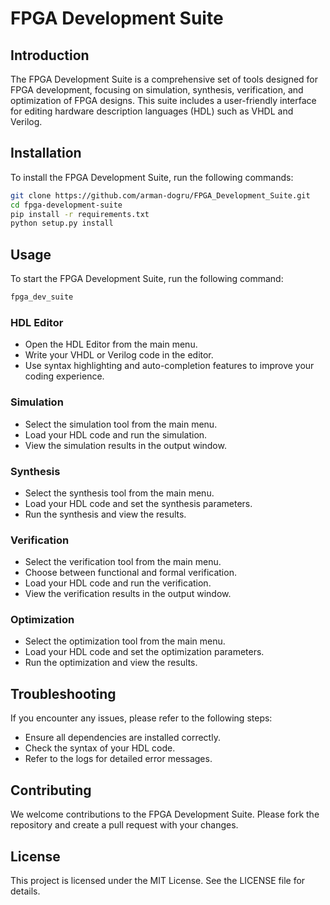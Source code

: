 # FPGA Development Suite

## Introduction
The FPGA Development Suite is a comprehensive set of tools designed for FPGA development, focusing on simulation, synthesis, verification, and optimization of FPGA designs. This suite includes a user-friendly interface for editing hardware description languages (HDL) such as VHDL and Verilog.

## Installation
To install the FPGA Development Suite, run the following commands:

```bash
git clone https://github.com/arman-dogru/FPGA_Development_Suite.git
cd fpga-development-suite
pip install -r requirements.txt
python setup.py install
```

## Usage
To start the FPGA Development Suite, run the following command:

```bash
fpga_dev_suite
```

### HDL Editor
- Open the HDL Editor from the main menu.
- Write your VHDL or Verilog code in the editor.
- Use syntax highlighting and auto-completion features to improve your coding experience.

### Simulation
- Select the simulation tool from the main menu.
- Load your HDL code and run the simulation.
- View the simulation results in the output window.

### Synthesis
- Select the synthesis tool from the main menu.
- Load your HDL code and set the synthesis parameters.
- Run the synthesis and view the results.

### Verification
- Select the verification tool from the main menu.
- Choose between functional and formal verification.
- Load your HDL code and run the verification.
- View the verification results in the output window.

### Optimization
- Select the optimization tool from the main menu.
- Load your HDL code and set the optimization parameters.
- Run the optimization and view the results.

## Troubleshooting
If you encounter any issues, please refer to the following steps:
- Ensure all dependencies are installed correctly.
- Check the syntax of your HDL code.
- Refer to the logs for detailed error messages.

## Contributing
We welcome contributions to the FPGA Development Suite. Please fork the repository and create a pull request with your changes.

## License
This project is licensed under the MIT License. See the LICENSE file for details.
